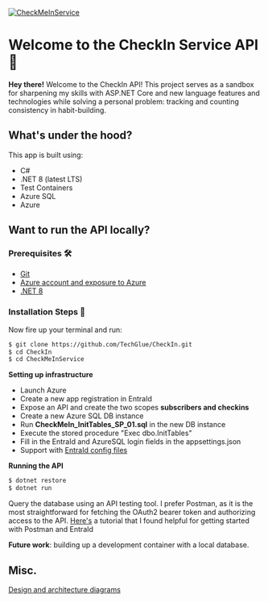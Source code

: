 [![CheckMeInService](https://github.com/TechGlue/CheckIn/actions/workflows/master_checkmeinservice.yml/badge.svg)](https://github.com/TechGlue/CheckIn/actions/workflows/master_checkmeinservice.yml)
# Welcome to the CheckIn Service API 🎉
**Hey there!** Welcome to the CheckIn API! This project serves as a sandbox for sharpening my skills with ASP.NET Core and new language features and technologies while solving a personal problem: tracking and counting consistency in habit-building.

## What's under the hood?
This app is built using: 
- C#
- .NET 8 (latest LTS)
- Test Containers
- Azure SQL
- Azure

## Want to run the API locally? 

### Prerequisites 🛠️
-   [Git](http://git-scm.com/)
-   [Azure account and exposure to Azure](https://portal.azure.com)
-   [.NET 8](https://dotnet.microsoft.com/en-us/download/dotnet/8.0)

### Installation Steps :wrench:
Now fire up your terminal and run:

```sh
$ git clone https://github.com/TechGlue/CheckIn.git
$ cd CheckIn
$ cd CheckMeInService
```

**Setting up infrastructure**  
- Launch Azure
- Create a new app registration in EntraId
- Expose an API and create the two scopes **subscribers and checkins**
- Create a new Azure SQL DB instance
- Run **CheckMeIn_InitTables_SP_01.sql** in the new DB instance
- Execute the stored procedure "Exec dbo.InitTables"
- Fill in the EntraId and AzureSQL login fields in the appsettings.json
- Support with [EntraId config files](https://learn.microsoft.com/en-us/entra/identity-platform/scenario-web-app-sign-user-app-configuration?tabs=aspnetcore#configuration-files)

**Running the API**
```sh
$ dotnet restore 
$ dotnet run
```

Query the database using an API testing tool. I prefer Postman, as it is the most straightforward for fetching the OAuth2 bearer token and authorizing access to the API. [Here's](https://youtu.be/cUcn1gm_f-8?t=899) a tutorial that I found helpful for getting started with Postman and EntraId

**Future work**: building up a development container with a local database. 

## Misc.
[Design and architecture diagrams]()

